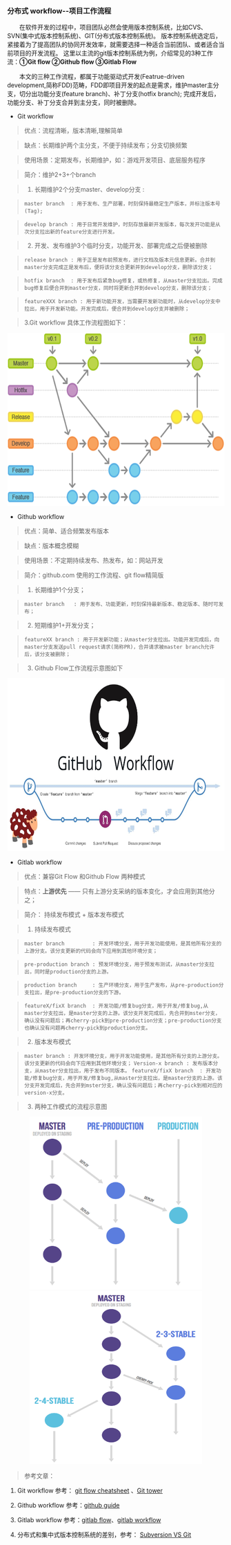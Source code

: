 ### 分布式 workflow--项目工作流程

&emsp;&emsp;在软件开发的过程中，项目团队必然会使用版本控制系统，比如CVS、SVN(集中式版本控制系统)、GIT(分布式版本控制系统)。
版本控制系统选定后，紧接着为了提高团队的协同开发效率，就需要选择一种适合当前团队、或者适合当前项目的开发流程。
这里以主流的git版本控制系统为例，介绍常见的3种工作流：**①Git flow ②Github flow ③Gitlab Flow**

&emsp;&emsp;本文的三种工作流程，都属于功能驱动式开发(Featrue-driven development,简称FDD)范畴，FDD即项目开发的起点是需求，维护master主分支，切分出功能分支(feature branch)、补丁分支(hotfix branch);
完成开发后，功能分支、补丁分支合并到主分支，同时被删除。


 - Git workflow

 > 优点：流程清晰，版本清晰,理解简单

 > 缺点：长期维护两个主分支，不便于持续发布；分支切换频繁

 > 使用场景：定期发布，长期维护，如：游戏开发项目、底层服务程序

 > 简介：维护2+3+个branch

 > 1. 长期维护2个分支master、develop分支 :

 >  `master branch  : 用于发布、生产部署，时刻保持最稳定生产版本，并标注版本号(Tag);`

 >  `develop branch : 用于日常开发维护，时刻存放最新开发版本，每次发开功能是从次分支拉出新的feature分支进行开发。`

 > 2. 开发、发布维护3个临时分支，功能开发、部署完成之后便被删除

 >  `release branch : 用于正是发布前预发布，进行文档及版本元信息更新。合并到master分支完成正是发布后，便将该分支合更新并到develop分支，删除该分支；`

 >  `hotfix branch  : 用于发布后紧急bug修复，或热修复，从master分支拉出。完成bug修复后便合并到master分支，同时将更新合并到develop分支，删除该分支；`

 >  `featureXXX branch : 用于新功能开发，当需要开发新功能时，从develop分支中拉出，用于开发新功能。开发完成后，便合并到develop分支并被删除；`

 > 3.Git workflow 具体工作流程图如下：

 <div align=center>
      <img src="sources/imgs/workflow/git-workflow.png" width="620" height="400" alt="具体工作流程图如下"/>
 </div>


 - Github workflow

 > 优点：简单、适合频繁发布版本

 > 缺点：版本概念模糊

 > 使用场景：不定期持续发布、热发布，如：网站开发

 > 简介：github.com 使用的工作流程、git flow精简版

 > 1. 长期维护1个分支；

 >  `master branch   : 用于发布、功能更新，时刻保持最新版本、稳定版本、随时可发布；`

 > 2. 短期维护1+开发分支；

 >  `featureXX branch : 用于开发新功能；从master分支拉出。功能开发完成后，向master分支发送pull request请求(简称PR)，合并请求被master branch允许后，该分支被删除；`

 > 3. Github Flow工作流程示意图如下

<div align=center>
    <img src="sources/imgs/workflow/github-workflow.png" width="900" height="400" alt="具体工作流程图如下"/>
</div>




 - Gitlab workflow

 > 优点：兼容Git Flow 和Github Flow 两种模式

 > 特点：**上游优先** —— 只有上游分支采纳的版本变化，才会应用到其他分之；

 > 简介： 持续发布模式 + 版本发布模式

 > 1. 持续发布模式

 >  `master branch         : 开发环境分支，用于开发功能使用，是其他所有分支的上游分支。该分支更新的代码会向下应用到其他环境分支；`

 >  `pre-production branch : 预发环境分支，用于预发布测试，从master分支拉出，同时是production分支的上游。`

 >  `production branch     : 生产环境分支，用于生产发布，从pre-production分支拉出，是pre-production分支的下游。`

 >  `featureX/fixX branch  : 开发功能/修复bug分支，用于开发/修复bug,从master分支拉出，是master分支的上游。该分支开发完成后，先合并到mster分支，确认没有问题后；再cherry-pick到pre-production分支；pre-production分支也确认没有问题再cherry-pick到production分支。`

 > 2. 版本发布模式

 >  `master branch : 开发环境分支，用于开发功能使用，是其他所有分支的上游分支。该分支更新的代码会向下应用到其他环境分支；`
 >  `Version-x branch : 发布版本分支，从master分支拉出，用于发布不同版本。`
 >  `featureX/fixX branch  : 开发功能/修复bug分支，用于开发/修复bug,从master分支拉出，是master分支的上游。该分支开发完成后，先合并到mster分支，确认没有问题后；再cherry-pick到相对应的version-x分支。`

 > 3. 两种工作模式的流程示意图

 <div align='center'>
    <img src="sources/imgs/workflow/gitlab-workflow-continue.png" width="400" height="400" alt="具体工作流程图如下"/>
    <img src="sources/imgs/workflow/gitlab-workflow-release.png" width="400" height="400" alt="具体工作流程图如下"/>
 </div>

> 参考文章：

1. Git workflow 参考： [git flow cheatsheet](https://danielkummer.github.io/git-flow-cheatsheet/) 、[Git tower](https://www.git-tower.com/learn/git/ebook/en/desktop-gui/advanced-topics/git-flow)

2. Github workflow 参考：[github guide](https://guides.github.com/)

3. Gitlab workflow 参考：[gitlab flow](https://about.gitlab.com/2014/09/29/gitlab-flow/)、[gitlab workflow](https://about.gitlab.com/2016/10/25/gitlab-workflow-an-overview/)

4. 分布式和集中式版本控制系统的差别，参考： [Subversion VS Git](https://www.liaoxuefeng.com/wiki/0013739516305929606dd18361248578c67b8067c8c017b000/001374027586935cf69c53637d8458c9aec27dd546a6cd6000)
